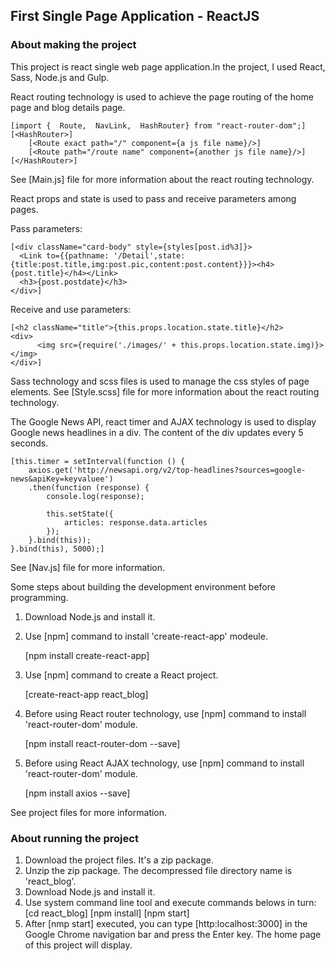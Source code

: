
## First Single Page Application - ReactJS


### About making the project


This project is react single web page application.In the project, I used React, Sass, Node.js and Gulp.<br />

React routing technology is used to achieve the page routing of the home page and blog details page.

	[import {  Route,  NavLink,  HashRouter} from "react-router-dom";]
	[<HashRouter>]
		[<Route exact path="/" component={a js file name}/>]
		[<Route path="/route name" component={another js file name}/>]
	[</HashRouter>]
	
See [Main.js] file for more information about the react routing technology.

React props and state is used to pass and receive parameters among pages.

Pass parameters:

	[<div className="card-body" style={styles[post.id%3]}>
	  <Link to={{pathname: '/Detail',state:{title:post.title,img:post.pic,content:post.content}}}><h4>{post.title}</h4></Link>
	  <h3>{post.postdate}</h3>
	</div>]
	
Receive and use parameters:		  

	[<h2 className="title">{this.props.location.state.title}</h2>
	<div>
		  <img src={require('./images/' + this.props.location.state.img)}></img>
	</div>]

Sass technology and scss files is used to manage the css styles of page elements.
See [Style.scss] file for more information about the react routing technology.

The Google News API, react timer and AJAX technology is used to display Google news headlines in a div. The content of the div updates every 5 seconds.

	[this.timer = setInterval(function () {
		axios.get('http://newsapi.org/v2/top-headlines?sources=google-news&apiKey=keyvaluee')
		.then(function (response) {
			console.log(response);
			
			this.setState({
				articles: response.data.articles
			});
		}.bind(this));
	}.bind(this), 5000);]
See [Nav.js] file for more information.

Some steps about building the development environment before programming.
1. Download Node.js and install it.
2. Use [npm] command to install 'create-react-app' modeule.

	[npm install create-react-app]
	
3. Use [npm] command to create a React project.

	[create-react-app react_blog]
	
4. Before using React router technology, use [npm] command to install 'react-router-dom' module.

	[npm install react-router-dom --save]
	
5. Before using React AJAX technology, use [npm] command to install 'react-router-dom' module.

	[npm install axios --save]
	
See project files for more information.

### About running the project
1. Download the project files. It's a zip package.
2. Unzip the zip package. The decompressed file directory name is 'react_blog'.
3. Download Node.js and install it.
4. Use system command line tool and execute commands belows in turn:
	[cd react_blog]
	[npm install]
	[npm start]
5. After [nmp start] executed, you can type [http:localhost:3000] in the Google Chrome navigation bar and press the Enter key.
   The home page of this project will display.

